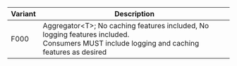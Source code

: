 |Variant|Description|
|-|-|
|F000|Aggregator\<T>; No caching features included, No logging features included.<br/>Consumers MUST include logging and caching features as desired|